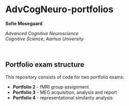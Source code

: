 # AdvCogNeuro-portfolios

**Sofie Mosegaard**

*Advanced Cognitive Neuroscience*  
*Cognitive Science, Aarhus University*

<br>

## Portfolio exam structure

This repository consists of code for two portfolio exams: 

- **Portfolio 2** - fMRI group assignment
- **Portfolio 3** -  MEG acquisition, analysis and report
- **Portfolio 4** - representational similarity analysis
